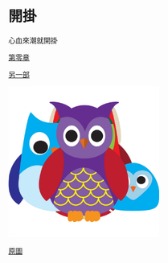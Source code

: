 # 開掛
心血來潮就開掛

[第零章](000/000.md)

[另一部](001/000.md)

<img src="https://github.com/w62/hooked/blob/main/images/295033.jpg" width="300">

[原圖](http://clipart-library.com/image_gallery/295033.jpg) 
